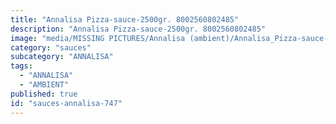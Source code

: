 ```yaml
---
title: "Annalisa Pizza-sauce-2500gr. 8002560802485"
description: "Annalisa Pizza-sauce-2500gr. 8002560802485"
image: "media/MISSING PICTURES/Annalisa (ambient)/Annalisa_Pizza-sauce-2500gr._8002560802485.jpg"
category: "sauces"
subcategory: "ANNALISA"
tags:
  - "ANNALISA"
  - "AMBIENT"
published: true
id: "sauces-annalisa-747"
---
```

